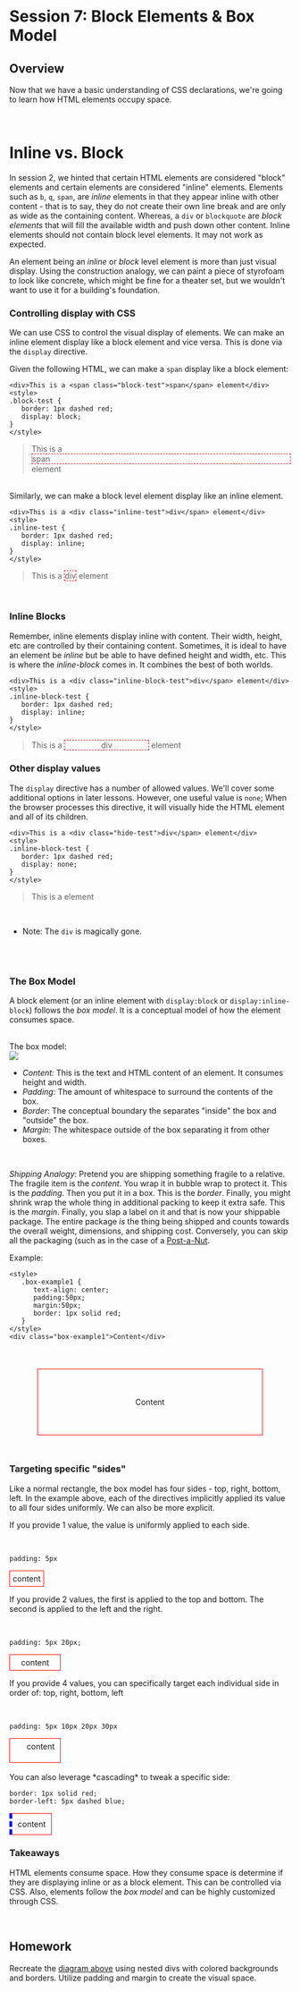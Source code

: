 # Session 7: Block Elements &amp; Box Model


## Overview
Now that we have a basic understanding of CSS declarations, we're going to learn how HTML elements occupy space.

<br />

# Inline vs. Block
In session 2, we hinted that certain HTML elements are considered "block" elements and certain elements are considered "inline" elements. Elements such as `b`, `q`, `span`, are *inline* elements in that they appear inline with other content - that is to say, they do not create their own line break and are only as wide as the containing content. Whereas, a `div` or `blockquote` are *block elements* that will fill the available width and push down other content. Inline elements should not contain block level elements. It may not work as expected.

An element being an *inline* or *block* level element is more than just visual display. Using the construction analogy, we can paint a piece of styrofoam to look like concrete, which might be fine for a theater set, but we wouldn't want to use it for a building's foundation.


### Controlling display with CSS
We can use CSS to control the visual display of elements. We can make an inline element display like a block element and vice versa. This is done via the `display` directive. 

Given the following HTML, we can make a `span` display like a block element:

```
<div>This is a <span class="block-test">span</span> element</div>
<style>
.block-test {
   border: 1px dashed red;
   display: block;
}
</style>
```


<style>
   .block-test {
      border: 1px dashed red;
      display: block;
   }
</style>

> <div>This is a <span class="block-test">span</span> element</div>

<br />
Similarly, we can make a block level element display like an inline element.
<br />

```
<div>This is a <div class="inline-test">div</span> element</div>
<style>
.inline-test {
   border: 1px dashed red;
   display: inline;
}
</style>
```


<style>
   .inline-test {
      border: 1px dashed red;
      display: inline;
   }
</style>

> <div>This is a <span class="inline-test">div</span> element</div>

<br />

### Inline Blocks
Remember, inline elements display inline with content. Their width, height, etc are controlled by their containing content. Sometimes, it is ideal to have an element be *inline* but be able to have defined height and width, etc. This is where the *inline-block* comes in. It combines the best of both worlds.



```
<div>This is a <div class="inline-block-test">div</span> element</div>
<style>
.inline-block-test {
   border: 1px dashed red;
   display: inline;
}
</style>
```

<style>
   .inline-block-test {
      border: 1px dashed red;
      display: inline-block;
      width: 150px;
      text-align: center;
   }
</style>

> <div>This is a <span class="inline-block-test">div</span> element</div>





### Other display values
The `display` directive has a number of allowed values. We'll cover some additional options in later lessons. However, one useful value is `none`; When the browser processes this directive, it will visually hide the HTML element and all of its children.



```
<div>This is a <div class="hide-test">div</span> element</div>
<style>
.inline-block-test {
   border: 1px dashed red;
   display: none;
}
</style>
```

<style>
   .hide-test {
      border: 1px dashed red;
      display: none;
   }
</style>

> <div>This is a <span class="hide-test">div</span> element</div>

<br />

* Note: The `div` is magically gone.

<br />
<br />

### The Box Model
A block element (or an inline element with `display:block` or `display:inline-block`) follows the *box model*. It is a conceptual model of how the element consumes space. 

<br />
The box model:
<br />
<img src="./boxmodel.jpeg" />

- *Content:* This is the text and HTML content of an element. It consumes height and width. 
- *Padding*: The amount of whitespace to surround the contents of the box.
- *Border*: The conceptual boundary the separates "inside" the box and "outside" the box. 
- *Margin*: The whitespace outside of the box separating it from other boxes.

<br />

*Shipping Analogy*: Pretend you are shipping something fragile to a relative. The fragile item is the *content*. You wrap it in bubble wrap to protect it. This is the *padding*. Then you put it in a box. This is the *border*. Finally, you might shrink wrap the whole thing in additional packing to keep it extra safe. This is the *margin*. Finally, you slap a label on it and that is now your shippable package. The entire package *is* the thing being shipped and counts towards the overall weight, dimensions, and shipping cost. Conversely, you can skip all the packaging (such as in the case of a <a href="https://uspsblog.com/mailing-coconut/">Post-a-Nut</a>.


Example:
<br />


```
<style>
   .box-example1 {
      text-align: center;
      padding:50px;
      margin:50px;
      border: 1px solid red;
   }
</style>
<div class="box-example1">Content</div>

```


<style>
   .box-example1 {
      text-align: center;
      padding:50px;
      margin:50px;
      border: 1px solid red;
   }
</style>
<div class="box-example1">Content</div>



### Targeting specific "sides"
Like a normal rectangle, the box model has four sides - top, right, bottom, left. In the example above, each of the directives implicitly applied its value to all four sides uniformly. We can also be more explicit.

If you provide 1 value, the value is uniformly applied to each side.

<br />

```
padding: 5px
```

<style>
   .side-demo {
      display: inline-block; border: 1px solid red;
   }
</style>
<div class="side-demo" style="padding: 5px">content</div>

<br />

If you provide 2 values, the first is applied to the top and bottom. The second is applied to the left and the right.

<br />

```
padding: 5px 20px;
```
<div class="side-demo" style="padding: 5px 20px">content</div>

<br />

If you provide 4 values, you can specifically target each individual side in order of: top, right, bottom, left

<br />

```
padding: 5px 10px 20px 30px
```
<div class="side-demo" style="padding: 5px 10px 20px 30px">content</div>


<br />
<br />
You can also leverage *cascading* to tweak a specific side:

```
border: 1px solid red;
border-left: 5px dashed blue;
```

<div class="side-demo" style="padding: 10px; border: 1px solid red;
border-left: 5px dashed blue;">content</div>


### Takeaways
HTML elements consume space. How they consume space is determine if they are displaying inline or as a block element. This can be controlled via CSS. Also, elements follow the *box model* and can be highly customized through CSS.

<br />

## Homework
Recreate the <a href="./boxmodel.jpeg">diagram above</a> using nested divs with colored backgrounds and borders. Utilize padding and margin to create the visual space. 

